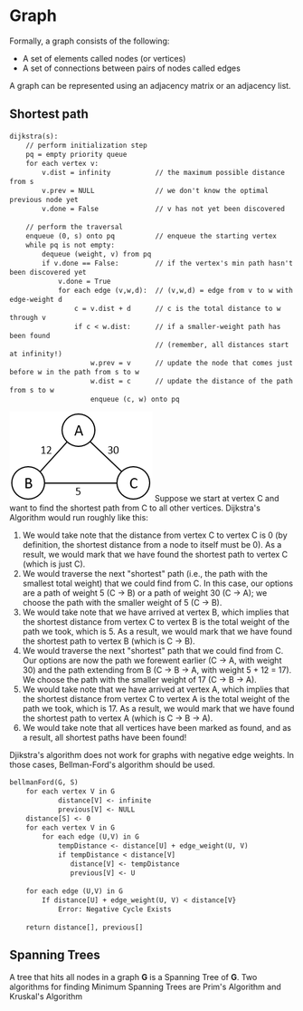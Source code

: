 Graph
=====
Formally, a graph consists of the following:
* A set of elements called nodes (or vertices)
* A set of connections between pairs of nodes called edges

A graph can be represented using an adjacency matrix or an adjacency list.

Shortest path
-------------
```
dijkstra(s):
    // perform initialization step
    pq = empty priority queue
    for each vertex v:
        v.dist = infinity           // the maximum possible distance from s
        v.prev = NULL               // we don't know the optimal previous node yet
        v.done = False              // v has not yet been discovered

    // perform the traversal
    enqueue (0, s) onto pq          // enqueue the starting vertex
    while pq is not empty:
        dequeue (weight, v) from pq
        if v.done == False:         // if the vertex's min path hasn't been discovered yet
            v.done = True
            for each edge (v,w,d):  // (v,w,d) = edge from v to w with edge-weight d
                c = v.dist + d      // c is the total distance to w through v
                if c < w.dist:      // if a smaller-weight path has been found
                                    // (remember, all distances start at infinity!)
                    w.prev = v      // update the node that comes just before w in the path from s to w
                    w.dist = c      // update the distance of the path from s to w
                    enqueue (c, w) onto pq
```

![](graph.png)
Suppose we start at vertex C and want to find the shortest path from C to all other vertices. Dijkstra's Algorithm would run roughly like this:
1. We would take note that the distance from vertex C to vertex C is 0 (by definition, the shortest distance from a node to itself must be 0). As a result, we would mark that we have found the shortest path to vertex C (which is just C).
2. We would traverse the next "shortest" path (i.e., the path with the smallest total weight) that we could find from C. In this case, our options are a path of weight 5 (C → B) or a path of weight 30 (C → A); we choose the path with the smaller weight of 5 (C → B).
3. We would take note that we have arrived at vertex B, which implies that the shortest distance from vertex C to vertex B is the total weight of the path we took, which is 5. As a result, we would mark that we have found the shortest path to vertex B (which is C → B).
4. We would traverse the next "shortest" path that we could find from C. Our options are now the path we forewent earlier (C → A, with weight 30) and the path extending from B (C → B → A, with weight 5 + 12 = 17). We choose the path with the smaller weight of 17 (C → B → A).
5. We would take note that we have arrived at vertex A, which implies that the shortest distance from vertex C to vertex A is the total weight of the path we took, which is 17. As a result, we would mark that we have found the shortest path to vertex A (which is C → B → A).
6. We would take note that all vertices have been marked as found, and as a result, all shortest paths have been found!

Djikstra's algorithm does not work for graphs with negative edge weights. In those cases, Bellman-Ford's algorithm should be used.

```
bellmanFord(G, S)
	for each vertex V in G
			distance[V] <- infinite
			previous[V] <- NULL
	distance[S] <- 0
	for each vertex V in G				
		for each edge (U,V) in G
			tempDistance <- distance[U] + edge_weight(U, V)
			if tempDistance < distance[V]
			   distance[V] <- tempDistance
			   previous[V] <- U

	for each edge (U,V) in G
		If distance[U] + edge_weight(U, V) < distance[V}
			Error: Negative Cycle Exists

	return distance[], previous[]
```

Spanning Trees
--------------
A tree that hits all nodes in a graph **G** is a Spanning Tree of **G**.
Two algorithms for finding Minimum Spanning Trees are Prim's Algorithm and Kruskal's Algorithm

